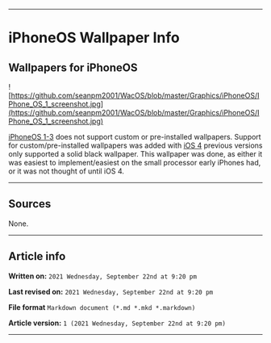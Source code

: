   
***

# iPhoneOS Wallpaper Info

## Wallpapers for iPhoneOS

![https://github.com/seanpm2001/WacOS/blob/master/Graphics/iPhoneOS/IPhone_OS_1_screenshot.jpg](https://github.com/seanpm2001/WacOS/blob/master/Graphics/iPhoneOS/IPhone_OS_1_screenshot.jpg)

[iPhoneOS 1-3](https://github.com/seanpm2001/WacOS/wiki/iPhoneOS-version-history/) does not support custom or pre-installed wallpapers. Support for custom/pre-installed wallpapers was added with [iOS 4](https://github.com/seanpm2001/WacOS/wiki/iOS_4/) previous versions only supported a solid black wallpaper. This wallpaper was done, as either it was easiest to implement/easiest on the small processor early iPhones had, or it was not thought of until iOS 4.

***

## Sources

None.

<!-- Other sources are needed, because Wikipedia cannot be the only source, as Wikipedia shouldn't be used as a main source. this article needs LOTS of improvement and original work to prevent it from being a copy and paste from Wikipedia. !-->

***

## Article info

**Written on:** `2021 Wednesday, September 22nd at 9:20 pm`

**Last revised on:** `2021 Wednesday, September 22nd at 9:20 pm`

**File format** `Markdown document (*.md *.mkd *.markdown)`

**Article version:** `1 (2021 Wednesday, September 22nd at 9:20 pm)`

***

<!-- Tools

Quick copy and paste

https://github.com/seanpm2001/WacOS/wiki/

!-->
